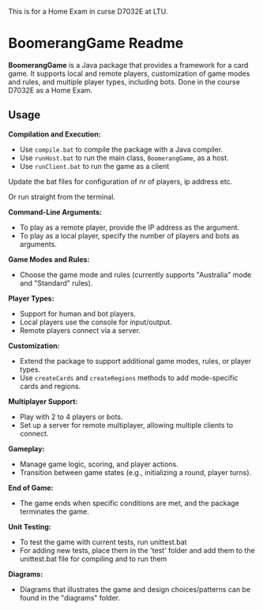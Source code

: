 This is for a Home Exam in curse D7032E at LTU. 

# BoomerangGame Readme

**BoomerangGame** is a Java package that provides a framework for a card game. It supports local and remote players, customization of game modes and rules, and multiple player types, including bots. Done in the course D7032E as a Home Exam.

## Usage

**Compilation and Execution:**

   - Use `compile.bat` to compile the package with a Java compiler.
   - Use `runHost.bat` to run the main class, `BoomerangGame`, as a host.
   - Use `runClient.bat` to run the game as a client

   Update the bat files for configuration of nr of players, ip address etc.

   Or run straight from the terminal.

**Command-Line Arguments:**

   - To play as a remote player, provide the IP address as the argument.
   - To play as a local player, specify the number of players and bots as arguments.

**Game Modes and Rules:**

   - Choose the game mode and rules (currently supports "Australia" mode and "Standard" rules).

**Player Types:**

   - Support for human and bot players.
   - Local players use the console for input/output.
   - Remote players connect via a server.

**Customization:**

   - Extend the package to support additional game modes, rules, or player types.
   - Use `createCards` and `createRegions` methods to add mode-specific cards and regions.

**Multiplayer Support:**

   - Play with 2 to 4 players or bots.
   - Set up a server for remote multiplayer, allowing multiple clients to connect.

**Gameplay:**

   - Manage game logic, scoring, and player actions.
   - Transition between game states (e.g., initializing a round, player turns).

**End of Game:**

   - The game ends when specific conditions are met, and the package terminates the game.

**Unit Testing:**

- To test the game with current tests, run unittest.bat
- For adding new tests, place them in the 'test' folder and add them to the unittest.bat file for compiling and to run them

**Diagrams:**
- Diagrams that illustrates the game and design choices/patterns can be found in the "diagrams" folder. 
